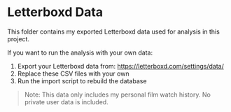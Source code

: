 # Letterboxd Data

This folder contains my exported Letterboxd data used for analysis in this project.

If you want to run the analysis with your own data:

1. Export your Letterboxd data from: https://letterboxd.com/settings/data/
2. Replace these CSV files with your own
3. Run the import script to rebuild the database

> Note: This data only includes my personal film watch history. No private user data is included.
